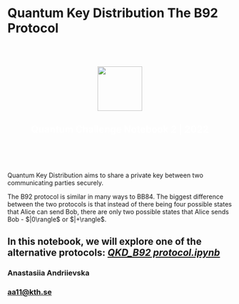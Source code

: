 # Quantum Key Distribution The B92 Protocol

<div style="text-align: center; padding: 50px">
    <img src="https://s3-us-west-2.amazonaws.com/connectory-files/content/images/604f8b66932f3-image.jpeg" height="100px">
    <h2 style="color: white; text-align: center;">Quantum Challenge Notebook 2 | 2022</h2>
</div>



<p>Quantum Key Distribution aims to share a private key between two communicating parties securely.</p>
<p>The B92 protocol is similar in many ways to BB84. The biggest difference between the two protocols is that instead of there being four possible states that Alice can send Bob, there are only two possible states that Alice sends Bob - $|0\rangle$ or $|+\rangle$.</p>

<h2>In this notebook, we will explore one of the alternative protocols: <a href="https://github.com/fomalhautn/Quantum-Key-Distribution_The-B92-Protocol/blob/main/Quantum%20Challenge_QKD_B92%20protocol.ipynb"><em>QKD_B92 protocol.ipynb</em></a></h2>

<h3>Anastasiia Andriievska</h3>

<h3><a href="mailto:aa11@kth.se">aa11@kth.se</a></h3>
